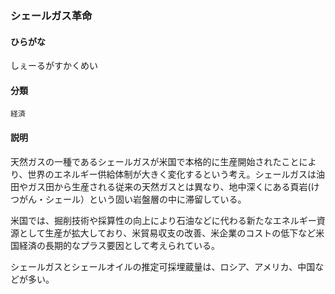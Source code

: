 <div style="display:none;">

## [あ行](securities-terms?id=あ行)
## [か行](securities-terms?id=か行)
## [さ行](securities-terms?id=さ行)

</div>

### シェールガス革命

#### ひらがな

しぇーるがすかくめい

#### 分類

`経済`

#### 説明

天然ガスの一種であるシェールガスが米国で本格的に生産開始されたことにより、世界のエネルギー供給体制が大きく変化するという考え。シェールガスは油田やガス田から生産される従来の天然ガスとは異なり、地中深くにある頁岩(けつがん・シェール）という固い岩盤層の中に滞留している。
 
米国では、掘削技術や採算性の向上により石油などに代わる新たなエネルギー資源として生産が拡大しており、米貿易収支の改善、米企業のコストの低下など米国経済の長期的なプラス要因として考えられている。
 
シェールガスとシェールオイルの推定可採埋蔵量は、ロシア、アメリカ、中国などが多い。

<div style="display:none;">

## [た行](securities-terms?id=た行)
## [な行](securities-terms?id=な行)
## [は行](securities-terms?id=は行)
## [ま行](securities-terms?id=ま行)
## [や行](securities-terms?id=や行)
## [ら行](securities-terms?id=ら行)
## [わ行](securities-terms?id=わ行)
## [英数字・記号](securities-terms?id=英数字・記号)

</div>

